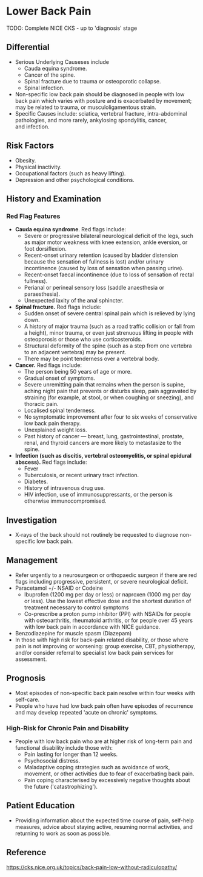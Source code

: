 # Lower Back Pain

TODO: Complete NICE CKS - up to 'diagnosis' stage

## Differential
- Serious Underlying Causeses include
	- Cauda equina syndrome.
	- Cancer of the spine.
	- Spinal fracture due to trauma or osteoporotic collapse.
	- Spinal infection.
- Non-specific low back pain should be diagnosed in people with low back pain which varies with posture and is exacerbated by movement; may be related to trauma, or musculoligamentous strain.
- Specific Causes include: sciatica, vertebral fracture, intra-abdominal pathologies, and more rarely, ankylosing spondylitis, cancer, and infection.

## Risk Factors
-   Obesity.
-   Physical inactivity.
-   Occupational factors (such as heavy lifting).
-   Depression and other psychological conditions.

## History and Examination
### Red Flag Features
-   **Cauda equina syndrome**. Red flags include:
    -   Severe or progressive bilateral neurological deficit of the legs, such as major motor weakness with knee extension, ankle eversion, or foot dorsiflexion.
    -   Recent-onset urinary retention (caused by bladder distension because the sensation of fullness is lost) and/or urinary incontinence (caused by loss of sensation when passing urine).
    -   Recent-onset faecal incontinence (due to loss of sensation of rectal fullness).
    -   Perianal or perineal sensory loss (saddle anaesthesia or paraesthesia).
    -   Unexpected laxity of the anal sphincter.
-   **Spinal fracture.** Red flags include:
    -   Sudden onset of severe central spinal pain which is relieved by lying down.
    -   A history of major trauma (such as a road traffic collision or fall from a height), minor trauma, or even just strenuous lifting in people with osteoporosis or those who use corticosteroids.
    -   Structural deformity of the spine (such as a step from one vertebra to an adjacent vertebra) may be present.
    -   There may be point tenderness over a vertebral body. 
-   **Cancer.** Red flags include:
    -   The person being 50 years of age or more.
    -   Gradual onset of symptoms.
    -   Severe unremitting pain that remains when the person is supine, aching night pain that prevents or disturbs sleep, pain aggravated by straining (for example, at stool, or when coughing or sneezing), and thoracic pain.
    -   Localised spinal tenderness.
    -   No symptomatic improvement after four to six weeks of conservative low back pain therapy.
    -   Unexplained weight loss.
    -   Past history of cancer — breast, lung, gastrointestinal, prostate, renal, and thyroid cancers are more likely to metastasize to the spine.
-   **Infection (such as discitis, vertebral osteomyelitis, or spinal epidural abscess).** Red flags include:
    -   Fever
    -   Tuberculosis, or recent urinary tract infection.
    -   Diabetes.
    -   History of intravenous drug use.
    -   HIV infection, use of immunosuppressants, or the person is otherwise immunocompromised.

## Investigation
-   X-rays of the back should not routinely be requested to diagnose non-specific low back pain.

## Management
- Refer urgently to a neurosurgeon or orthopaedic surgeon if there are red flags including progressive, persistent, or severe neurological deficit.
- Paracetamol +/- NSAID or Codeine
	- Ibuprofen (1200 mg per day or less) or naproxen (1000 mg per day or less). Use the lowest effective dose and the shortest duration of treatment necessary to control symptoms
	- Co-prescribe a proton pump inhibitor (PPI) with NSAIDs for people with osteoarthritis, rheumatoid arthritis, or for people over 45 years with low back pain in accordance with NICE guidance.
- Benzodiazepine for muscle spasm (Diazepam)
- In those with high risk for back-pain related disability, or those where pain is not improving or worsening: group exercise, CBT, physiotherapy, and/or consider referral to specialist low back pain services for assessment.

## Prognosis
-   Most episodes of non-specific back pain resolve within four weeks with self-care.
-   People who have had low back pain often have episodes of recurrence and may develop repeated 'acute on chronic' symptoms.

### High-Risk for Chronic Pain and Disability
-   People with low back pain who are at higher risk of long-term pain and functional disability include those with:
    -   Pain lasting for longer than 12 weeks.
    -   Psychosocial distress.
    -   Maladaptive coping strategies such as avoidance of work, movement, or other activities due to fear of exacerbating back pain.
    -   Pain coping characterised by excessively negative thoughts about the future ('catastrophizing').

## Patient Education
-   Providing information about the expected time course of pain, self-help measures, advice about staying active, resuming normal activities, and returning to work as soon as possible.


## Reference
https://cks.nice.org.uk/topics/back-pain-low-without-radiculopathy/